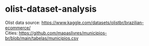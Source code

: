 # olist-dataset-analysis

Olist data source: https://www.kaggle.com/datasets/olistbr/brazilian-ecommerce/  
Cities: https://github.com/mapaslivres/municipios-br/blob/main/tabelas/municipios.csv
